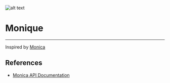![alt text](https://upload.wikimedia.org/wikipedia/commons/thumb/9/95/Panda_icon.svg/240px-Panda_icon.svg.png)

# Monique

---

Inspired by [Monica](https://github.com/monicahq)


## References

- [Monica API Documentation](https://www.monicahq.com/api/overview)

